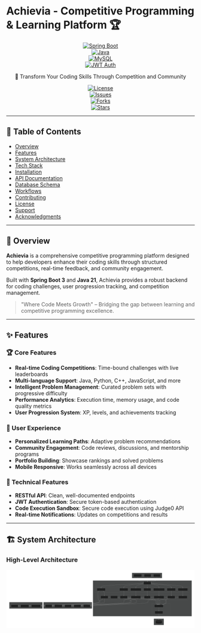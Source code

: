 # Achievia - Competitive Programming & Learning Platform 🏆

<div align="center">

[![Spring Boot](https://img.shields.io/badge/Spring%20Boot-3.2.0-6DB33F?style=for-the-badge&logo=springboot)](https://spring.io/projects/spring-boot)  
[![Java](https://img.shields.io/badge/Java-21-ED8B00?style=for-the-badge&logo=openjdk)](https://www.oracle.com/java/)  
[![MySQL](https://img.shields.io/badge/MySQL-8.0-4479A1?style=for-the-badge&logo=mysql)](https://www.mysql.com/)  
[![JWT Auth](https://img.shields.io/badge/JWT-Auth-000000?style=for-the-badge&logo=jsonwebtokens)](https://jwt.io/)  

🚀 Transform Your Coding Skills Through Competition and Community  

[![License](https://img.shields.io/badge/License-MIT-blue.svg)](LICENSE)  
[![Issues](https://img.shields.io/github/issues/YeamimHossainSajid/Achievia)](https://github.com/YeamimHossainSajid/Achievia/issues)  
[![Forks](https://img.shields.io/github/forks/YeamimHossainSajid/Achievia)](https://github.com/YeamimHossainSajid/Achievia/network/members)  
[![Stars](https://img.shields.io/github/stars/YeamimHossainSajid/Achievia)](https://github.com/YeamimHossainSajid/Achievia/stargazers)  

</div>

---

## 📖 Table of Contents

- [Overview](#overview)  
- [Features](#features)  
- [System Architecture](#system-architecture)  
- [Tech Stack](#tech-stack)  
- [Installation](#installation)  
- [API Documentation](#api-documentation)  
- [Database Schema](#database-schema)  
- [Workflows](#workflows)  
- [Contributing](#contributing)  
- [License](#license)  
- [Support](#support)  
- [Acknowledgments](#acknowledgments)  

---

## 🎯 Overview

**Achievia** is a comprehensive competitive programming platform designed to help developers enhance their coding skills through structured competitions, real-time feedback, and community engagement.  

Built with **Spring Boot 3** and **Java 21**, Achievia provides a robust backend for coding challenges, user progression tracking, and competition management.  

> "Where Code Meets Growth" – Bridging the gap between learning and competitive programming excellence.

---

## ✨ Features

### 🏆 Core Features
- **Real-time Coding Competitions**: Time-bound challenges with live leaderboards  
- **Multi-language Support**: Java, Python, C++, JavaScript, and more  
- **Intelligent Problem Management**: Curated problem sets with progressive difficulty  
- **Performance Analytics**: Execution time, memory usage, and code quality metrics  
- **User Progression System**: XP, levels, and achievements tracking  

### 🎯 User Experience
- **Personalized Learning Paths**: Adaptive problem recommendations  
- **Community Engagement**: Code reviews, discussions, and mentorship programs  
- **Portfolio Building**: Showcase rankings and solved problems  
- **Mobile Responsive**: Works seamlessly across all devices  

### 🔧 Technical Features
- **RESTful API**: Clean, well-documented endpoints  
- **JWT Authentication**: Secure token-based authentication  
- **Code Execution Sandbox**: Secure code execution using Judge0 API  
- **Real-time Notifications**: Updates on competitions and results  

---

## 🏗️ System Architecture

### High-Level Architecture

![High Level Architecture](highlevelarchitecture.svg)

